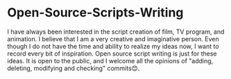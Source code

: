 # Open-Source-Scripts-Writing

I have always been interested in the script creation of film, TV program, and animation. I believe that I am a very creative and imaginative person. Even though I do not have the time and ability to realize my ideas now, I want to record every bit of inspiration. Open source script writing is just for these ideas. It is open to the public, and I welcome all the opinions of "adding, deleting, modifying and checking" commits😊.